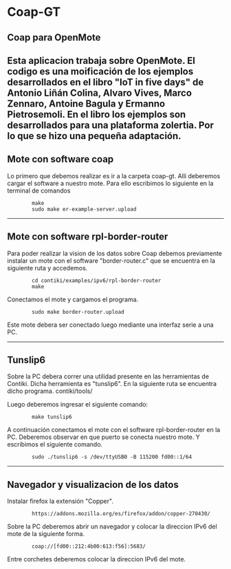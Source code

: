 # Coap-GT

Coap para OpenMote
--------------------------------------------------------------------------------
Esta aplicacion trabaja sobre OpenMote. El codigo es una moificación de los
ejemplos desarrollados en el libro "IoT in five days" de Antonio Liñán Colina,
Alvaro Vives, Marco Zennaro, Antoine Bagula y Ermanno Pietrosemoli. En el libro
los ejemplos son desarrollados para una plataforma zolertia. Por lo que se hizo 
una pequeña adaptación.
--------------------------------------------------------------------------------
Mote con software coap
--------------------------------------------------------------------------------
Lo primero que debemos realizar es ir a la carpeta coap-gt. Alli deberemos 
cargar el software a nuestro mote. Para ello escribimos lo siguiente en la 
terminal de comandos

			make
			sudo make er-example-server.upload

--------------------------------------------------------------------------------
Mote con software rpl-border-router
--------------------------------------------------------------------------------
Para poder realizar la vision de los datos sobre Coap debemos previamente
instalar un mote con el software "border-router.c" que se encuentra en la 
siguiente ruta y accedemos. 

			cd contiki/examples/ipv6/rpl-border-router
			make

Conectamos el mote y cargamos el programa.

			sudo make border-router.upload

Este mote debera ser conectado luego mediante una interfaz serie a una PC.

--------------------------------------------------------------------------------
Tunslip6
--------------------------------------------------------------------------------
Sobre la PC debera correr una utilidad presente en las herramientas de Contiki. 
Dicha herramienta es "tunslip6". En la siguiente ruta se encuentra dicho 
programa.
			contiki/tools/

Luego deberemos ingresar el siguiente comando:

			make tunslip6

A continuación conectamos el mote con el software rpl-border-router en la PC. 
Deberemos observar en que puerto se conecta nuestro mote.
Y escribimos el siguiente comando.

			sudo ./tunslip6 -s /dev/ttyUSB0 -B 115200 fd00::1/64

--------------------------------------------------------------------------------
Navegador y visualizacion de los datos
--------------------------------------------------------------------------------
Instalar firefox la extensión "Copper".

			https://addons.mozilla.org/es/firefox/addon/copper-270430/
			
Sobre la PC deberemos abrir un navegador y colocar la direccion IPv6 del mote de
la siguiente forma.

			coap://[fd00::212:4b00:613:f56]:5683/

Entre corchetes deberemos colocar la direccion IPv6 del mote.
